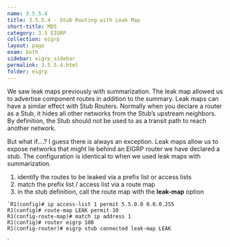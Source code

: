 ```yaml
---
name: 3.5.5.4
title: 3.5.5.4 - Stub Routing with Leak Map
short-title: MD5
category: 3.5 EIGRP
collection: eigrp
layout: page
exam: both
sidebar: eigrp_sidebar
permalink: 3.5.5.4.html
folder: eigrp
---
```

We saw leak maps previously with summarization. The leak map allowed us to advertise component routes in addition to the summary. Leak maps can have a similar effect with Stub Routers. Normally when you declare a router as a Stub, it hides all other networks from the Stub’s upstream neighbors. By definition, the Stub should not be used to as a transit path to reach another network.

But what if….? I guess there is always an exception. Leak maps allow us to expose networks that might lie behind an EIGRP router we have declared a stub. The configuration is identical to when we used leak maps with summarization.
1. identify the routes to be leaked via a prefix list or access lists
2. match the prefix list / access list via a route map
3. in the stub definition, call the route map with the **leak-map** option

```
`R1(config)# ip access-list 1 permit 5.5.0.0 0.0.0.255
R1(config)# route-map LEAK permit 10
R1(config-route-map)# match ip address 1
R1(config)# router eigrp 100
R1(config-router)# eigrp stub connected leak-map LEAK
```
`